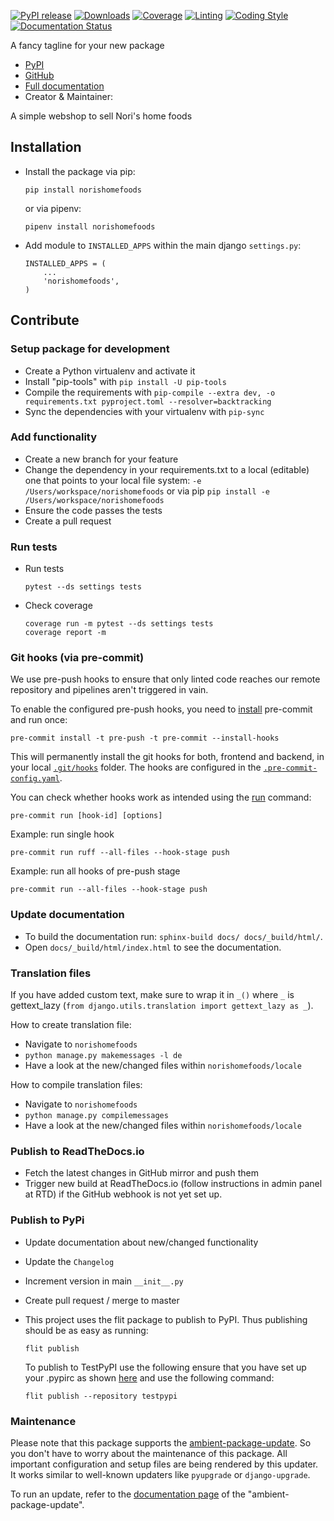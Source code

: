 [![PyPI release](https://img.shields.io/pypi/v/norishomefoods.svg)](https://pypi.org/project/norishomefoods/)
[![Downloads](https://static.pepy.tech/badge/norishomefoods)](https://pepy.tech/project/norishomefoods)
[![Coverage](https://img.shields.io/badge/Coverage-100.0%25-success)](https://github.com/False/norishomefoods/actions?workflow=CI)
[![Linting](https://img.shields.io/endpoint?url=https://raw.githubusercontent.com/astral-sh/ruff/main/assets/badge/v2.json)](https://github.com/astral-sh/ruff)
[![Coding Style](https://img.shields.io/badge/code%20style-Ruff-000000.svg)](https://github.com/astral-sh/ruff)
[![Documentation Status](https://readthedocs.org/projects/norishomefoods/badge/?version=latest)](https://norishomefoods.readthedocs.io/en/latest/?badge=latest)

A fancy tagline for your new package

* [PyPI](https://pypi.org/project/norishomefoods/)
* [GitHub](https://github.com/False/norishomefoods)
* [Full documentation](https://norishomefoods.readthedocs.io/en/latest/index.html)
* Creator & Maintainer: []()


A simple webshop to sell Nori's home foods


## Installation

- Install the package via pip:

  `pip install norishomefoods`

  or via pipenv:

  `pipenv install norishomefoods`

- Add module to `INSTALLED_APPS` within the main django `settings.py`:

    ````
    INSTALLED_APPS = (
        ...
        'norishomefoods',
    )
     ````



## Contribute

### Setup package for development

- Create a Python virtualenv and activate it
- Install "pip-tools" with `pip install -U pip-tools`
- Compile the requirements with `pip-compile --extra dev, -o requirements.txt pyproject.toml --resolver=backtracking`
- Sync the dependencies with your virtualenv with `pip-sync`

### Add functionality

- Create a new branch for your feature
- Change the dependency in your requirements.txt to a local (editable) one that points to your local file system:
  `-e /Users/workspace/norishomefoods` or via pip  `pip install -e /Users/workspace/norishomefoods`
- Ensure the code passes the tests
- Create a pull request

### Run tests

- Run tests
  ````
  pytest --ds settings tests
  ````

- Check coverage
  ````
  coverage run -m pytest --ds settings tests
  coverage report -m
  ````

### Git hooks (via pre-commit)

We use pre-push hooks to ensure that only linted code reaches our remote repository and pipelines aren't triggered in
vain.

To enable the configured pre-push hooks, you need to [install](https://pre-commit.com/) pre-commit and run once:

    pre-commit install -t pre-push -t pre-commit --install-hooks

This will permanently install the git hooks for both, frontend and backend, in your local
[`.git/hooks`](./.git/hooks) folder.
The hooks are configured in the [`.pre-commit-config.yaml`](templates/.pre-commit-config.yaml.tpl).

You can check whether hooks work as intended using the [run](https://pre-commit.com/#pre-commit-run) command:

    pre-commit run [hook-id] [options]

Example: run single hook

    pre-commit run ruff --all-files --hook-stage push

Example: run all hooks of pre-push stage

    pre-commit run --all-files --hook-stage push

### Update documentation

- To build the documentation run: `sphinx-build docs/ docs/_build/html/`.
- Open `docs/_build/html/index.html` to see the documentation.


### Translation files

If you have added custom text, make sure to wrap it in `_()` where `_` is
gettext_lazy (`from django.utils.translation import gettext_lazy as _`).

How to create translation file:

* Navigate to `norishomefoods`
* `python manage.py makemessages -l de`
* Have a look at the new/changed files within `norishomefoods/locale`

How to compile translation files:

* Navigate to `norishomefoods`
* `python manage.py compilemessages`
* Have a look at the new/changed files within `norishomefoods/locale`


### Publish to ReadTheDocs.io

- Fetch the latest changes in GitHub mirror and push them
- Trigger new build at ReadTheDocs.io (follow instructions in admin panel at RTD) if the GitHub webhook is not yet set
  up.

### Publish to PyPi

- Update documentation about new/changed functionality

- Update the `Changelog`

- Increment version in main `__init__.py`

- Create pull request / merge to master

- This project uses the flit package to publish to PyPI. Thus publishing should be as easy as running:
  ```
  flit publish
  ```

  To publish to TestPyPI use the following ensure that you have set up your .pypirc as
  shown [here](https://flit.readthedocs.io/en/latest/upload.html#using-pypirc) and use the following command:

  ```
  flit publish --repository testpypi
  ```

### Maintenance

Please note that this package supports the [ambient-package-update](https://pypi.org/project/ambient-package-update/).
So you don't have to worry about the maintenance of this package. All important configuration and setup files are
being rendered by this updater. It works similar to well-known updaters like `pyupgrade` or `django-upgrade`.

To run an update, refer to the [documentation page](https://pypi.org/project/ambient-package-update/)
of the "ambient-package-update".

